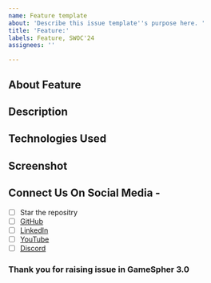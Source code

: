 ```yaml
---
name: Feature template
about: 'Describe this issue template''s purpose here. '
title: 'Feature:'
labels: Feature, SWOC'24
assignees: ''

---
```


## About Feature

## Description

## Technologies Used

## Screenshot

## Connect Us On Social Media -
- [ ]  Star the repositry
- [ ]  <a href="https://github.com/GameSphere-MultiPlayer" target="_blank">GitHub</a>
- [ ]   <a href="https://www.linkedin.com/company/gamesphere-multiplayer/" target="_blank">LinkedIn</a>
- [ ]   <a href="https://www.youtube.com/@durgesh4993/channels" target="_blank">YouTube</a>
- [ ]    <a href="https://discord.com/invite/dakzwdz4ev" target="_blank">Discord</a>

### Thank you for raising issue in GameSpher 3.0
